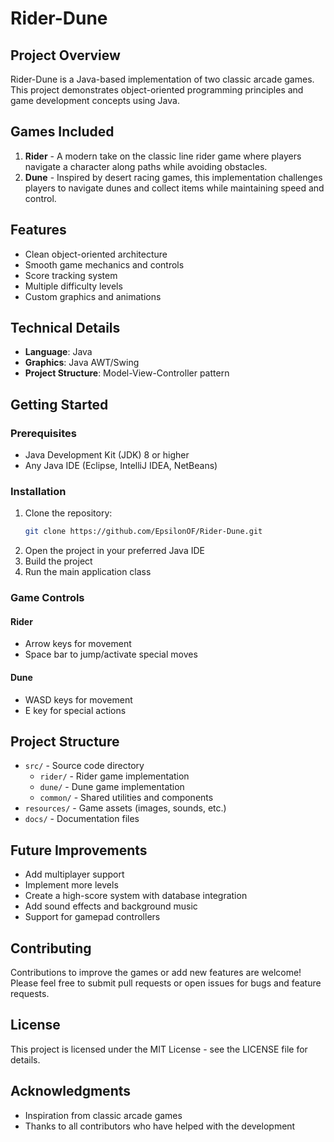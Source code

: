 # Rider-Dune

## Project Overview
Rider-Dune is a Java-based implementation of two classic arcade games. This project demonstrates object-oriented programming principles and game development concepts using Java.

## Games Included
1. **Rider** - A modern take on the classic line rider game where players navigate a character along paths while avoiding obstacles.
2. **Dune** - Inspired by desert racing games, this implementation challenges players to navigate dunes and collect items while maintaining speed and control.

## Features
- Clean object-oriented architecture
- Smooth game mechanics and controls
- Score tracking system
- Multiple difficulty levels
- Custom graphics and animations

## Technical Details
- **Language**: Java
- **Graphics**: Java AWT/Swing
- **Project Structure**: Model-View-Controller pattern

## Getting Started

### Prerequisites
- Java Development Kit (JDK) 8 or higher
- Any Java IDE (Eclipse, IntelliJ IDEA, NetBeans)

### Installation
1. Clone the repository:
   ```bash
   git clone https://github.com/EpsilonOF/Rider-Dune.git
   ```
2. Open the project in your preferred Java IDE
3. Build the project
4. Run the main application class

### Game Controls
#### Rider
- Arrow keys for movement
- Space bar to jump/activate special moves

#### Dune
- WASD keys for movement
- E key for special actions

## Project Structure
- `src/` - Source code directory
  - `rider/` - Rider game implementation
  - `dune/` - Dune game implementation
  - `common/` - Shared utilities and components
- `resources/` - Game assets (images, sounds, etc.)
- `docs/` - Documentation files

## Future Improvements
- Add multiplayer support
- Implement more levels
- Create a high-score system with database integration
- Add sound effects and background music
- Support for gamepad controllers

## Contributing
Contributions to improve the games or add new features are welcome! Please feel free to submit pull requests or open issues for bugs and feature requests.

## License
This project is licensed under the MIT License - see the LICENSE file for details.

## Acknowledgments
- Inspiration from classic arcade games
- Thanks to all contributors who have helped with the development
